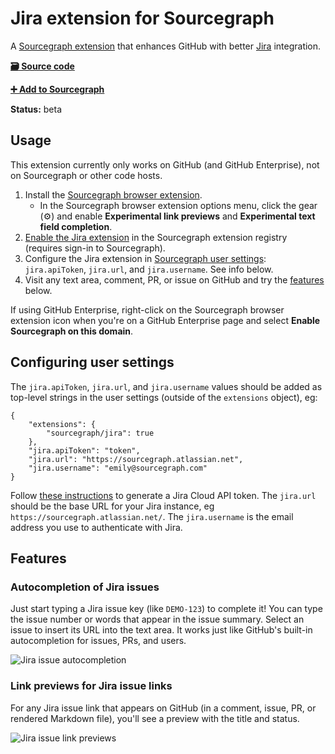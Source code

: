 # Jira extension for Sourcegraph

A [Sourcegraph extension](https://docs.sourcegraph.com/extensions) that enhances GitHub with better [Jira](https://www.atlassian.com/software/jira) integration.

[**🗃️ Source code**](https://github.com/sourcegraph/sourcegraph-jira)

[**➕ Add to Sourcegraph**](https://sourcegraph.com/extensions/sourcegraph/jira)

**Status:** beta

## Usage

This extension currently only works on GitHub (and GitHub Enterprise), not on Sourcegraph or other code hosts.

1. Install the [Sourcegraph browser extension](https://docs.sourcegraph.com/integration/browser_extension).
   - In the Sourcegraph browser extension options menu, click the gear (⚙️) and enable **Experimental link previews** and **Experimental text field completion**.
1. [Enable the Jira extension](https://sourcegraph.com/extensions/sourcegraph/jira) in the Sourcegraph extension registry (requires sign-in to Sourcegraph).
1. Configure the Jira extension in [Sourcegraph user settings](https://sourcegraph.com/user/settings): `jira.apiToken`, `jira.url`, and `jira.username`. See info below.
1. Visit any text area, comment, PR, or issue on GitHub and try the [features](#features) below.

If using GitHub Enterprise, right-click on the Sourcegraph browser extension icon when you're on a GitHub Enterprise page and select **Enable Sourcegraph on this domain**.

## Configuring user settings

The `jira.apiToken`, `jira.url`, and `jira.username` values should be added as top-level strings in the user settings (outside of the `extensions` object), eg:

```
{
	"extensions": {
		"sourcegraph/jira": true
	},
	"jira.apiToken": "token",
	"jira.url": "https://sourcegraph.atlassian.net",
	"jira.username": "emily@sourcegraph.com"
}
```

Follow [these instructions](https://confluence.atlassian.com/cloud/api-tokens-938839638.html) to generate a Jira Cloud API token. The `jira.url` should be the base URL for your Jira instance, eg `https://sourcegraph.atlassian.net/`. The `jira.username` is the email address you use to authenticate with Jira.

## Features

### Autocompletion of Jira issues

Just start typing a Jira issue key (like `DEMO-123`) to complete it! You can type the issue number or words that appear in the issue summary. Select an issue to insert its URL into the text area. It works just like GitHub's built-in autocompletion for issues, PRs, and users.

![Jira issue autocompletion](https://storage.googleapis.com/sourcegraph-assets/extensions/sourcegraph/jira/jira-autocomplete.png)

### Link previews for Jira issue links

For any Jira issue link that appears on GitHub (in a comment, issue, PR, or rendered Markdown file), you'll see a preview with the title and status.

![Jira issue link previews](https://storage.googleapis.com/sourcegraph-assets/extensions/sourcegraph/jira/jira-linkpreview.png)
